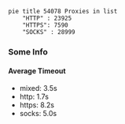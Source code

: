 
```mermaid
pie title 54078 Proxies in list
    "HTTP" : 23925
    "HTTPS": 7590
    "SOCKS" : 28999
```

### Some Info
#### Average Timeout

- mixed: 3.5s
- http: 1.7s
- https: 8.2s
- socks: 5.0s